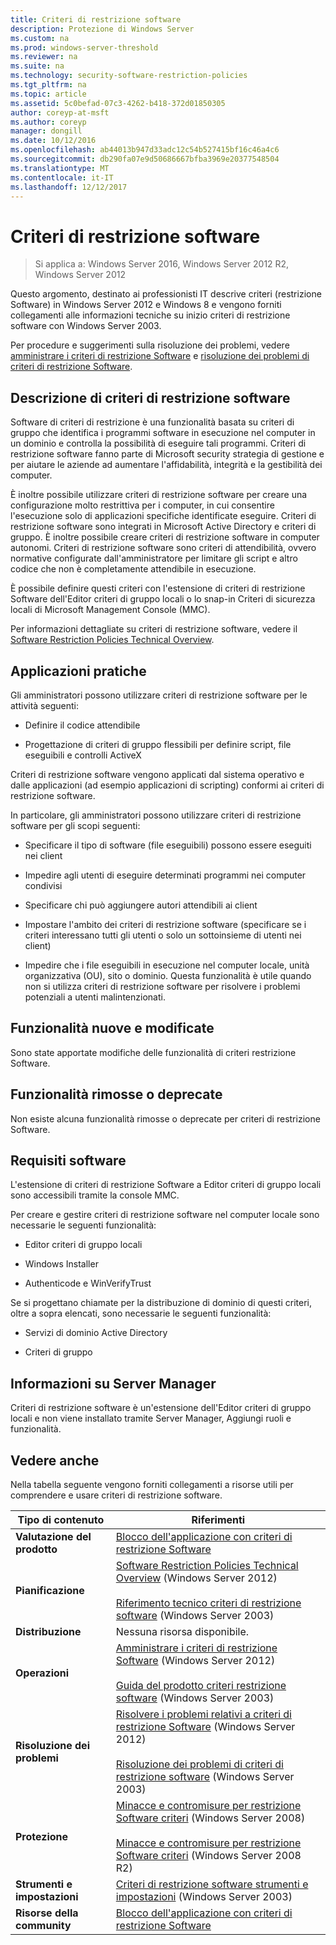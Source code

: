 ```yaml
---
title: Criteri di restrizione software
description: Protezione di Windows Server
ms.custom: na
ms.prod: windows-server-threshold
ms.reviewer: na
ms.suite: na
ms.technology: security-software-restriction-policies
ms.tgt_pltfrm: na
ms.topic: article
ms.assetid: 5c0befad-07c3-4262-b418-372d01850305
author: coreyp-at-msft
ms.author: coreyp
manager: dongill
ms.date: 10/12/2016
ms.openlocfilehash: ab44013b947d33adc12c54b527415bf16c46a4c6
ms.sourcegitcommit: db290fa07e9d50686667bfba3969e20377548504
ms.translationtype: MT
ms.contentlocale: it-IT
ms.lasthandoff: 12/12/2017
---
```

# <a name="software-restriction-policies"></a>Criteri di restrizione software

>Si applica a: Windows Server 2016, Windows Server 2012 R2, Windows Server 2012

Questo argomento, destinato ai professionisti IT descrive criteri (restrizione Software) in Windows Server 2012 e Windows 8 e vengono forniti collegamenti alle informazioni tecniche su inizio criteri di restrizione software con Windows Server 2003.

Per procedure e suggerimenti sulla risoluzione dei problemi, vedere [amministrare i criteri di restrizione Software](administer-software-restriction-policies.md) e [risoluzione dei problemi di criteri di restrizione Software](troubleshoot-software-restriction-policies.md).

## <a name="BKMK_OVER"></a>Descrizione di criteri di restrizione software
Software di criteri di restrizione è una funzionalità basata su criteri di gruppo che identifica i programmi software in esecuzione nel computer in un dominio e controlla la possibilità di eseguire tali programmi. Criteri di restrizione software fanno parte di Microsoft security strategia di gestione e per aiutare le aziende ad aumentare l'affidabilità, integrità e la gestibilità dei computer.

È inoltre possibile utilizzare criteri di restrizione software per creare una configurazione molto restrittiva per i computer, in cui consentire l'esecuzione solo di applicazioni specifiche identificate eseguire. Criteri di restrizione software sono integrati in Microsoft Active Directory e criteri di gruppo. È inoltre possibile creare criteri di restrizione software in computer autonomi. Criteri di restrizione software sono criteri di attendibilità, ovvero normative configurate dall'amministratore per limitare gli script e altro codice che non è completamente attendibile in esecuzione.

È possibile definire questi criteri con l'estensione di criteri di restrizione Software dell'Editor criteri di gruppo locali o lo snap-in Criteri di sicurezza locali di Microsoft Management Console (MMC).

Per informazioni dettagliate su criteri di restrizione software, vedere il [Software Restriction Policies Technical Overview](software-restriction-policies-technical-overview.md).

## <a name="BKMK_APP"></a>Applicazioni pratiche
Gli amministratori possono utilizzare criteri di restrizione software per le attività seguenti:

-   Definire il codice attendibile

-   Progettazione di criteri di gruppo flessibili per definire script, file eseguibili e controlli ActiveX

Criteri di restrizione software vengono applicati dal sistema operativo e dalle applicazioni (ad esempio applicazioni di scripting) conformi ai criteri di restrizione software.

In particolare, gli amministratori possono utilizzare criteri di restrizione software per gli scopi seguenti:

-   Specificare il tipo di software (file eseguibili) possono essere eseguiti nei client

-   Impedire agli utenti di eseguire determinati programmi nei computer condivisi

-   Specificare chi può aggiungere autori attendibili ai client

-   Impostare l'ambito dei criteri di restrizione software (specificare se i criteri interessano tutti gli utenti o solo un sottoinsieme di utenti nei client)

-   Impedire che i file eseguibili in esecuzione nel computer locale, unità organizzativa (OU), sito o dominio. Questa funzionalità è utile quando non si utilizza criteri di restrizione software per risolvere i problemi potenziali a utenti malintenzionati.

## <a name="BKMK_NEW"></a>Funzionalità nuove e modificate
Sono state apportate modifiche delle funzionalità di criteri restrizione Software.

## <a name="BKMK_DEP"></a>Funzionalità rimosse o deprecate
Non esiste alcuna funzionalità rimosse o deprecate per criteri di restrizione Software.

## <a name="BKMK_SOFT"></a>Requisiti software
L'estensione di criteri di restrizione Software a Editor criteri di gruppo locali sono accessibili tramite la console MMC.

Per creare e gestire criteri di restrizione software nel computer locale sono necessarie le seguenti funzionalità:

-   Editor criteri di gruppo locali

-   Windows Installer

-   Authenticode e WinVerifyTrust

Se si progettano chiamate per la distribuzione di dominio di questi criteri, oltre a sopra elencati, sono necessarie le seguenti funzionalità:

-   Servizi di dominio Active Directory

-   Criteri di gruppo

## <a name="BKMK_INSTALL"></a>Informazioni su Server Manager
Criteri di restrizione software è un'estensione dell'Editor criteri di gruppo locali e non viene installato tramite Server Manager, Aggiungi ruoli e funzionalità.

## <a name="BKMK_LINKS"></a>Vedere anche
Nella tabella seguente vengono forniti collegamenti a risorse utili per comprendere e usare criteri di restrizione software.

|Tipo di contenuto|Riferimenti|
|--------|-------|
|**Valutazione del prodotto**|[Blocco dell'applicazione con criteri di restrizione Software](https://technet.microsoft.com/magazine/2008.06.srp.aspx?pr=blog)|
|**Pianificazione**|[Software Restriction Policies Technical Overview](software-restriction-policies-technical-overview.md) (Windows Server 2012)<br /><br />[Riferimento tecnico criteri di restrizione software](https://technet.microsoft.com/library/cc728085(v=WS.10).aspx) (Windows Server 2003)|
|**Distribuzione**|Nessuna risorsa disponibile.|
|**Operazioni**|[Amministrare i criteri di restrizione Software](administer-software-restriction-policies.md) (Windows Server 2012)<br /><br />[Guida del prodotto criteri restrizione software](https://technet.microsoft.com/library/cc779607(v=WS.10).aspx) (Windows Server 2003)|
|**Risoluzione dei problemi**|[Risolvere i problemi relativi a criteri di restrizione Software](troubleshoot-software-restriction-policies.md) (Windows Server 2012)<br /><br />[Risoluzione dei problemi di criteri di restrizione software](https://technet.microsoft.com/library/cc737011(v=WS.10).aspx) (Windows Server 2003)|
|**Protezione**|[Minacce e contromisure per restrizione Software criteri](https://technet.microsoft.com/library/dd349795(v=WS.10).aspx) (Windows Server 2008)<br /><br />[Minacce e contromisure per restrizione Software criteri](https://technet.microsoft.com/library/hh125926(v=WS.10).aspx) (Windows Server 2008 R2)|
|**Strumenti e impostazioni**|[Criteri di restrizione software strumenti e impostazioni](https://technet.microsoft.com/library/cc782454(v=WS.10).aspx) (Windows Server 2003)|
|**Risorse della community**|[Blocco dell'applicazione con criteri di restrizione Software](https://technet.microsoft.com/magazine/2008.06.srp.aspx?pr=blog)|



